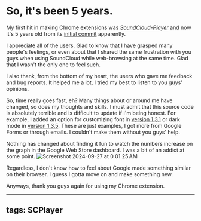 # So, it's been 5 years.
My first hit in making Chrome extensions was _[SoundCloud-Player](https://akiba.cloud/soundcloud-player/)_ and now it's 5 years old from its [initial commit](https://github.com/S4WA/SoundCloud-Player/commit/8f67d8dd9323ae18e2fbc82c5f947d7f9cf565d9) apparently. 

I appreciate all of the users. Glad to know that I have grasped many people's feelings, or even about that I shared the same frustration with you guys when using SoundCloud while web-browsing at the same time. Glad that I wasn't the only one to feel such.

I also thank, from the bottom of my heart, the users who gave me feedback and bug reports. It helped me a lot, I tried my best to listen to you guys' opinions.

So, time really goes fast, eh? Many things about or around me have changed, so does my thoughts and skills. I must admit that this source code is absolutely terrible and is difficult to update if I'm being honest. For example, I added an option for customizing font in [version 1.3.1](https://github.com/S4WA/SoundCloud-Player/commit/f4a5fcb6d50be895843d869db996335dc06fcdab) or dark mode in [version 1.3.5](https://github.com/S4WA/SoundCloud-Player/commit/622526d102f6f85fd031d7c70ea9d39a00b50c4a). These are just examples, I got more from Google Forms or through emails. I couldn't make them without you guys' help. 

Nothing has changed about finding it fun to watch the numbers increase on the graph in the Google Web Store dashboard. I was a bit of an addict at some point.
![Screenshot 2024-09-27 at 0 01 25 AM](https://github.com/user-attachments/assets/06e6e701-9547-4856-a018-918b054215dd)

Regardless, I don't know how to feel about Google made something similar on their browser. I guess I gotta move on and make something new. 

Anyways, thank you guys again for using my Chrome extension.

---
tags: SCPlayer
---
